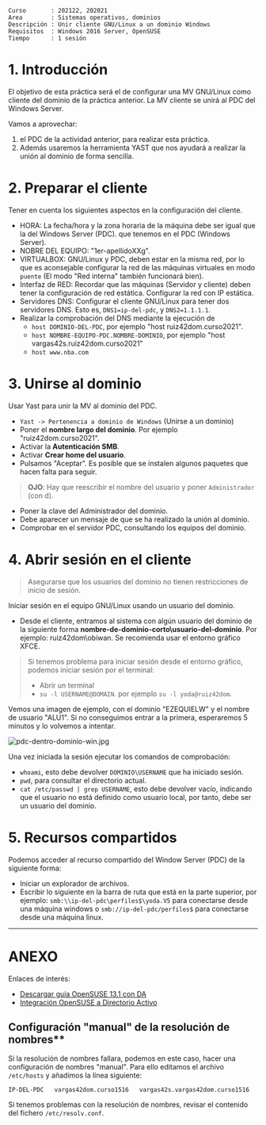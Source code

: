 
```
Curso       : 202122, 202021
Area        : Sistemas operativos, dominios
Descripción : Unir cliente GNU/Linux a un dominio Windows
Requisitos  : Windows 2016 Server, OpenSUSE
Tiempo      : 1 sesión
```

# 1. Introducción

El objetivo de esta práctica será el de configurar una MV GNU/Linux como cliente del dominio de la práctica anterior. La MV cliente se unirá al PDC del Windows Server.

Vamos a aprovechar:
1. el PDC de la actividad anterior, para realizar esta práctica.
2. Además usaremos la herramienta YAST que nos ayudará a realizar la unión al dominio de forma sencilla.

# 2. Preparar el cliente

Tener en cuenta los siguientes aspectos en la configuración del cliente.
* HORA: La fecha/hora y la zona horaria de la máquina debe ser igual que la del Windows Server (PDC). que tenemos en el PDC (Windows Server).
* NOBRE DEL EQUIPO: "1er-apellidoXXg".
* VIRTUALBOX: GNU/Linux y PDC, deben estar en la misma red, por lo que es aconsejable configurar la red de las máquinas virtuales en modo `puente` (El modo "Red interna" también funcionará bien).
* Interfaz de RED: Recordar que las máquinas (Servidor y cliente) deben tener la configuración de red estática. Configurar la red con IP estática.
* Servidores DNS: Configurar el cliente GNU/Linux para tener dos servidores DNS.
Esto es, `DNS1=ip-del-pdc`, y `DNS2=1.1.1.1`.
* Realizar la comprobación del DNS mediante la ejecución de
    * `host DOMINIO-DEL-PDC`, por ejemplo "host ruiz42dom.curso2021".
    * `host NOMBRE-EQUIPO-PDC.NOMBRE-DOMINIO`, por ejemplo "host vargas42s.ruiz42dom.curso2021"
    * `host www.nba.com`

# 3. Unirse al dominio

Usar Yast para unir la MV al dominio del PDC.
* `Yast -> Pertenencia a dominio de Windows` (Unirse a un dominio)
* Poner el **nombre largo del dominio**. Por ejemplo "ruiz42dom.curso2021".
* Activar la **Autenticación SMB**.
* Activar **Crear home del usuario**.
* Pulsamos "Aceptar". Es posible que se instalen algunos paquetes que hacen falta para seguir.

> **OJO**: Hay que reescribir el nombre del usuario y poner `Administrador` (con d).

* Poner la clave del Administrador del dominio.
* Debe aparecer un mensaje de que se ha realizado la unión al dominio.
* Comprobar en el servidor PDC, consultando los equipos del dominio.

# 4. Abrir sesión en el cliente

> Asegurarse que los usuarios del dominio no tienen restricciones de inicio de sesión.

Iniciar sesión en el equipo GNU/Linux usando un usuario del dominio.
* Desde el cliente, entramos al sistema con algún usuario del dominio de la siguiente forma **nombre-de-dominio-corto\usuario-del-dominio**. Por ejemplo: ruiz42dom\obiwan. Se recomienda usar el entorno gráfico XFCE.

> Si tenemos problema para iniciar sesión desde el entorno gráfico, podemos iniciar
sesión por el terminal:
> * Abrir un terminal
> * `su -l USERNAME@DOMAIN`. por ejemplo `su -l yoda@ruiz42dom`.

Vemos una imagen de ejemplo, con el dominio "EZEQUIELW" y el nombre de usuario "ALU1".
Si no conseguimos entrar a la primera, esperaremos 5 minutos y lo volvemos a intentar.

![pdc-dentro-dominio-win.jpg](./files/pdc-dentro-dominio-win.jpg)

Una vez iniciada la sesión ejecutar los comandos de comprobación:
* `whoami`, esto debe devolver `DOMINIO\USERNAME` que ha iniciado sesión.
* `pwd`, para consultar el directorio actual.
* `cat /etc/passwd | grep USERNAME`, esto debe devolver vacío, indicando
que el usuario no está definido como usuario local, por tanto, debe ser
un usuario del dominio.

# 5. Recursos compartidos

Podemos acceder al recurso compartido del Window Server (PDC) de la siguiente forma:
* Iniciar un explorador de archivos.
* Escribir lo siguiente en la barra de ruta que está en la parte superior, por ejemplo: `smb:\\ip-del-pdc\perfiles$\yoda.V5` para conectarse desde una máquina windows o `smb://ip-del-pdc/perfiles$` para conectarse desde una máquina linux.

---

# ANEXO

Enlaces de interés:
* [Descargar guía OpenSUSE 13.1 con DA](http://www.mediafire.com/download/513w206qbg014bv/openSUSE+13.1+con+Active+Directory+Gu%C3%ADa+Ilustrada.zip)
* [Integración OpenSUSE a Directorio Activo](https://es.opensuse.org/Integraci%C3%B3n_de_Directorio_Activo)

## Configuración "manual" de la resolución de nombres**

Si la resolución de nombres fallara, podemos en este caso, hacer
una configuración de nombres "manual".
Para ello editamos el archivo `/etc/hosts` y añadimos la línea siguiente:

`IP-DEL-PDC   vargas42dom.curso1516   vargas42s.vargas42dom.curso1516`

Si tenemos problemas con la resolución de nombres, revisar el contenido
del fichero `/etc/resolv.conf`.
